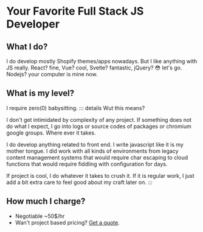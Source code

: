 <script setup>
import { VPTeamMembers } from 'vitepress/theme'

const theguy = [
  {
    avatar: 'images/me.webp',
    name: 'Muhammet Ali Petek',
    title: 'Developer',
    links: [
      { icon: 'github', link: 'https://github.com/malipetek' },
      { icon: 'twitter', link: 'https://twitter.com/malipetek' },
      { icon: 'youtube', link: 'https://www.youtube.com/@malipetek/featured' },
      { icon: 'linkedin', link: 'https://www.linkedin.com/in/malipetek/' },
    ],
     org: 'TRUTH NYC',
    orgLink: 'https://truthnyc.com/'
  },
]
</script>

# Your Favorite Full Stack JS Developer

<div class="w-full flex justify-center mb-4 ">
  <VPTeamMembers class="drop-shadow-md rounded" size="medium" :members="theguy" />
</div>

## What I do?

I do develop mostly Shopify themes/apps nowadays. But I like anything with JS really. React? fine, Vue? cool, Svelte? fantastic, jQuery? 😳 let's go. Nodejs? your computer is mine now.

## What is my level?
I require zero(0) babysitting.
::: details Wut this means?

I don't get intimidated by complexity of any project. If something does not do what I expect, I go into logs or source codes of packages or chromium google groups. Where ever it takes.

I do develop anything related to front end. I write javascript like it is my mother tongue. I did work with all kinds of environments from legacy content management systems that would require char escaping to cloud functions that would require fiddling with configuration for days.

If project is cool, I do whatever it takes to crush it. If it is regular work, I just add a bit extra care to feel good about my craft later on.
:::

## How much I charge?

- Negotiable ~50$/hr
- Wan't project based pricing? [Get a quote](/quote-request.md).